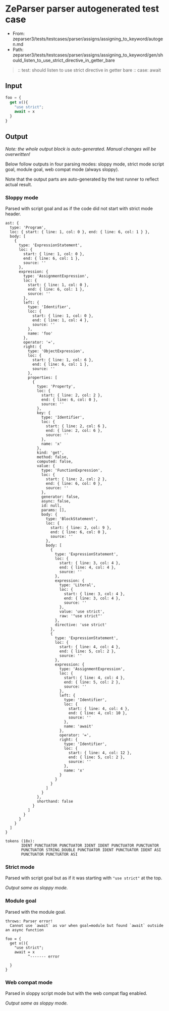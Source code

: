 # ZeParser parser autogenerated test case

- From: zeparser3/tests/testcases/parser/assigns/assigning_to_keyword/autogen.md
- Path: zeparser3/tests/testcases/parser/assigns/assigning_to_keyword/gen/should_listen_to_use_strict_directive_in_getter_bare

> :: test: should listen to use strict directive in getter bare
> :: case: await

## Input


`````js
foo = {
  get x(){
    "use strict";
    await = x
  }
}
`````

## Output

_Note: the whole output block is auto-generated. Manual changes will be overwritten!_

Below follow outputs in four parsing modes: sloppy mode, strict mode script goal, module goal, web compat mode (always sloppy).

Note that the output parts are auto-generated by the test runner to reflect actual result.

### Sloppy mode

Parsed with script goal and as if the code did not start with strict mode header.

`````
ast: {
  type: 'Program',
  loc: { start: { line: 1, col: 0 }, end: { line: 6, col: 1 } },
  body: [
    {
      type: 'ExpressionStatement',
      loc: {
        start: { line: 1, col: 0 },
        end: { line: 6, col: 1 },
        source: ''
      },
      expression: {
        type: 'AssignmentExpression',
        loc: {
          start: { line: 1, col: 0 },
          end: { line: 6, col: 1 },
          source: ''
        },
        left: {
          type: 'Identifier',
          loc: {
            start: { line: 1, col: 0 },
            end: { line: 1, col: 4 },
            source: ''
          },
          name: 'foo'
        },
        operator: '=',
        right: {
          type: 'ObjectExpression',
          loc: {
            start: { line: 1, col: 6 },
            end: { line: 6, col: 1 },
            source: ''
          },
          properties: [
            {
              type: 'Property',
              loc: {
                start: { line: 2, col: 2 },
                end: { line: 6, col: 0 },
                source: ''
              },
              key: {
                type: 'Identifier',
                loc: {
                  start: { line: 2, col: 6 },
                  end: { line: 2, col: 6 },
                  source: ''
                },
                name: 'x'
              },
              kind: 'get',
              method: false,
              computed: false,
              value: {
                type: 'FunctionExpression',
                loc: {
                  start: { line: 2, col: 2 },
                  end: { line: 6, col: 0 },
                  source: ''
                },
                generator: false,
                async: false,
                id: null,
                params: [],
                body: {
                  type: 'BlockStatement',
                  loc: {
                    start: { line: 2, col: 9 },
                    end: { line: 6, col: 0 },
                    source: ''
                  },
                  body: [
                    {
                      type: 'ExpressionStatement',
                      loc: {
                        start: { line: 3, col: 4 },
                        end: { line: 4, col: 4 },
                        source: ''
                      },
                      expression: {
                        type: 'Literal',
                        loc: {
                          start: { line: 3, col: 4 },
                          end: { line: 3, col: 4 },
                          source: ''
                        },
                        value: 'use strict',
                        raw: '"use strict"'
                      },
                      directive: 'use strict'
                    },
                    {
                      type: 'ExpressionStatement',
                      loc: {
                        start: { line: 4, col: 4 },
                        end: { line: 5, col: 2 },
                        source: ''
                      },
                      expression: {
                        type: 'AssignmentExpression',
                        loc: {
                          start: { line: 4, col: 4 },
                          end: { line: 5, col: 2 },
                          source: ''
                        },
                        left: {
                          type: 'Identifier',
                          loc: {
                            start: { line: 4, col: 4 },
                            end: { line: 4, col: 10 },
                            source: ''
                          },
                          name: 'await'
                        },
                        operator: '=',
                        right: {
                          type: 'Identifier',
                          loc: {
                            start: { line: 4, col: 12 },
                            end: { line: 5, col: 2 },
                            source: ''
                          },
                          name: 'x'
                        }
                      }
                    }
                  ]
                }
              },
              shorthand: false
            }
          ]
        }
      }
    }
  ]
}

tokens (18x):
       IDENT PUNCTUATOR PUNCTUATOR IDENT IDENT PUNCTUATOR PUNCTUATOR
       PUNCTUATOR STRING_DOUBLE PUNCTUATOR IDENT PUNCTUATOR IDENT ASI
       PUNCTUATOR PUNCTUATOR ASI
`````

### Strict mode

Parsed with script goal but as if it was starting with `"use strict"` at the top.

_Output same as sloppy mode._

### Module goal

Parsed with the module goal.

`````
throws: Parser error!
  Cannot use `await` as var when goal=module but found `await` outside an async function

foo = {
  get x(){
    "use strict";
    await = x
          ^------- error

  }
}
`````


### Web compat mode

Parsed in sloppy script mode but with the web compat flag enabled.

_Output same as sloppy mode._
